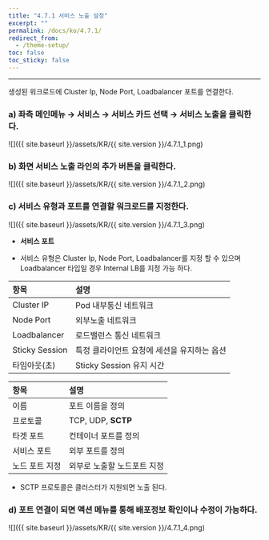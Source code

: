 ```yaml
---
title: "4.7.1 서비스 노출 설정"
excerpt: ""
permalink: /docs/ko/4.7.1/
redirect_from:
  - /theme-setup/
toc: false
toc_sticky: false
---
```


---
생성된 워크로드에 Cluster Ip, Node Port, Loadbalancer 포트를 연결한다.

### a\) 좌측 메인메뉴 → 서비스 → 서비스 카드 선택 → 서비스 노출을 클릭한다.
![]({{ site.baseurl }}/assets/KR/{{ site.version }}/4.7.1_1.png)

### b\) 화면 서비스 노출 라인의 추가 버튼을 클릭한다.
![]({{ site.baseurl }}/assets/KR/{{ site.version }}/4.7.1_2.png)

### c\) 서비스 유형과 포트를 연결할 워크로드를 지정한다.
![]({{ site.baseurl }}/assets/KR/{{ site.version }}/4.7.1_3.png)

* **서비스 포트**

* 서비스 유형은 Cluster Ip, Node Port, Loadbalancer를 지정 할 수 있으며 Loadbalancer 타입일 경우 Internal LB를 지정 가능 하다.

| **항목** | **설명** |
| :--- | :--- |
| Cluster IP | Pod 내부통신 네트워크 |
| Node Port | 외부노출 네트워크 |
| Loadbalancer | 로드밸런스 통신 네트워크 |
| Sticky Session | 특정 클라이언트 요청에 세션을 유지하는 옵션 |
| 타임아웃(초) | Sticky Session 유지 시간|

| **항목** | **설명** |
| :--- | :--- |
| 이름 | 포트 이름을 정의 |
| 프로토콜 | TCP, UDP, **SCTP** |
| 타겟 포트 | 컨테이너 포트를 정의 |
| 서비스 포트 | 외부 포트를 정의 |
| 노드 포트 지정 | 외부로 노출할 노드포트 지정 |

* SCTP 프로토콜은 클러스터가 지원되면 노출 된다.

### d\) 포트 연결이 되면 액션 메뉴를 통해 배포정보 확인이나 수정이 가능하다.
![]({{ site.baseurl }}/assets/KR/{{ site.version }}/4.7.1_4.png)
